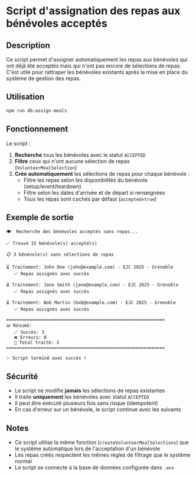 # Script d'assignation des repas aux bénévoles acceptés

## Description

Ce script permet d'assigner automatiquement les repas aux bénévoles qui ont déjà été acceptés mais qui n'ont pas encore de sélections de repas. C'est utile pour rattraper les bénévoles existants après la mise en place du système de gestion des repas.

## Utilisation

```bash
npm run db:assign-meals
```

## Fonctionnement

Le script :

1. **Recherche** tous les bénévoles avec le statut `ACCEPTED`
2. **Filtre** ceux qui n'ont aucune sélection de repas (`VolunteerMealSelection`)
3. **Crée automatiquement** les sélections de repas pour chaque bénévole :
   - Filtre les repas selon les disponibilités du bénévole (setup/event/teardown)
   - Filtre selon les dates d'arrivée et de départ si renseignées
   - Tous les repas sont cochés par défaut (`accepted=true`)

## Exemple de sortie

```
🍽️  Recherche des bénévoles acceptés sans repas...

✅ Trouvé 15 bénévole(s) accepté(s)

📋 3 bénévole(s) sans sélections de repas

⏳ Traitement: John Doe (john@example.com) - EJC 2025 - Grenoble
   ✅ Repas assignés avec succès

⏳ Traitement: Jane Smith (jane@example.com) - EJC 2025 - Grenoble
   ✅ Repas assignés avec succès

⏳ Traitement: Bob Martin (bob@example.com) - EJC 2025 - Grenoble
   ✅ Repas assignés avec succès

============================================================
📊 Résumé:
   ✅ Succès: 3
   ❌ Erreurs: 0
   📝 Total traité: 3
============================================================

✨ Script terminé avec succès !
```

## Sécurité

- Le script ne modifie **jamais** les sélections de repas existantes
- Il traite **uniquement** les bénévoles avec statut `ACCEPTED`
- Il peut être exécuté plusieurs fois sans risque (idempotent)
- En cas d'erreur sur un bénévole, le script continue avec les suivants

## Notes

- Ce script utilise la même fonction (`createVolunteerMealSelections`) que le système automatique lors de l'acceptation d'un bénévole
- Les repas créés respectent les mêmes règles de filtrage que le système normal
- Le script se connecte à la base de données configurée dans `.env`
